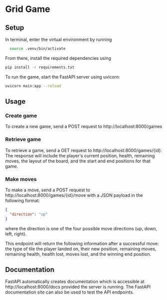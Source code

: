 # Grid Game

## Setup

In terminal, enter the virtual environment by running

```bash
  source .venv/bin/activate
```

From there, install the required dependencies using

```bash
pip install -r requirements.txt
```

To run the game, start the FastAPI server using uvicorn:

```bash
uvicorn main:app --reload
```

## Usage

### Create game
To create a new game, send a POST request to http://localhost:8000/games

### Retrieve game
To retrieve a game, send a GET request to http://localhost:8000/games/{id}.
The response will include the player's current position, health, remaining moves, the layout of the board, and the start and end positions for that game.

### Make moves
To make a move, send a POST request to http://localhost:8000/games/{id}/move with a JSON payload in the following format:

```json
{
  "direction": "up"
}
```

where the direction is one of the four possible move directions (up, down, left, right).

This endpoint will return the following information after a successful move: the type of tile the player landed on, their new position, remaining moves, remaining health, health lost, moves lost, and the winning end position.

## Documentation

FastAPI automatically creates documentation which is accessible at http://localhost:8000/docs provided the server is running. The FastAPI documentation site can also be used to test the API endpoints.
